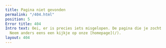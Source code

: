 ```yaml
---
title: Pagina niet gevonden
permalink: "/404.html"
position: 5
Error title: 404
Intro text: Oei, er is precies iets misgelopen. De pagina die je zocht bestaat niet.
  Neem anders eens een kijkje op onze [homepage](/).
layout: 404
---
```


